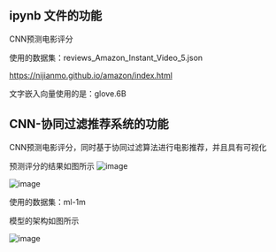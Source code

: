 ## ipynb 文件的功能
CNN预测电影评分

使用的数据集：reviews_Amazon_Instant_Video_5.json

https://nijianmo.github.io/amazon/index.html

文字嵌入向量使用的是：glove.6B

## CNN-协同过滤推荐系统的功能

CNN预测电影评分，同时基于协同过滤算法进行电影推荐，并且具有可视化

预测评分的结果如图所示
![image](https://user-images.githubusercontent.com/81425936/211156050-711bd200-f8d9-4188-8d26-12ac6c4fdd1a.png)


![image](https://user-images.githubusercontent.com/81425936/211156037-ca409c44-1cc6-4a6d-bd7e-8bfe47ff1b61.png)


使用的数据集：ml-1m

模型的架构如图所示

![image](https://user-images.githubusercontent.com/81425936/211156021-32b0ae48-8265-496d-9093-aebf58f0a6fe.png)

